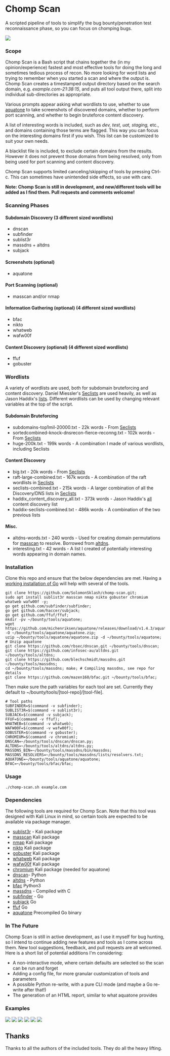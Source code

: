 # Chomp Scan

A scripted pipeline of tools to simplify the bug bounty/penetration test reconnaissance phase, so you can focus on chomping bugs.

![](screenshots/screenshot01.png)

### Scope
Chomp Scan is a Bash script that chains together the (in my opinion/experience) fastest and most effective tools for doing the long and sometimes tedious process of recon. No more looking for word lists and trying to remember when you started a scan and where the output is. Chomp Scan creates a timestamped output directory based on the search domain, e.g. *example.com-21:38:15*, and puts all tool output there, split into individual sub-directories as appropriate.

Various prompts appear asking what wordlists to use, whether to use [aquatone](https://github.com/michenriksen/aquatone) to take screenshots of discovered domains, whether to perform port scanning, and whether to begin bruteforce content discovery.

A list of interesting words is included, such as *dev, test, uat, staging,* etc., and domains containing those terms are flagged. This way you can focus on the interesting domains first if you wish. This list can be customized to suit your own needs.

A blacklist file is included, to exclude certain domains from the results. However it does not prevent those domains from being resolved, only from being used for port scanning and content discovery.

Chomp Scan supports limited canceling/skipping of tools by pressing Ctrl-c. This can sometimes have unintended side effects, so use with care.

**Note: Chomp Scan is still in development, and new/different tools will be added as I find them. Pull requests and comments welcome!**

### Scanning Phases

#### Subdomain Discovery (3 different sized wordlists)
* dnscan
* subfinder
* sublist3r
* massdns + altdns
* subjack

#### Screenshots (optional)
* aquatone

#### Port Scanning (optional)
* masscan and/or nmap

#### Information Gathering (optional) (4 different sized wordlists)
* bfac
* nikto
* whatweb
* wafw00f

#### Content Discovery (optional) (4 different sized wordlists)
* ffuf
* gobuster

### Wordlists

A variety of wordlists are used, both for subdomain bruteforcing and content discovery. Daniel Miessler's [Seclists](https://github.com/danielmiessler/SecLists) are used heavily, as well as Jason Haddix's [lists](https://gist.github.com/jhaddix). Different wordlists can be used by changing relevant variables at the top of the script.

#### Subdomain Bruteforcing
* subdomains-top1mil-20000.txt - 22k words - From [Seclists](https://github.com/danielmiessler/SecLists)
* sortedcombined-knock-dnsrecon-fierce-reconng.txt - 102k words - From [Seclists](https://github.com/danielmiessler/SecLists) 
* huge-200k.txt - 199k words - A combination I made of various wordlists, including Seclists

#### Content Discovery
* big.txt - 20k words - From [Seclists](https://github.com/danielmiessler/SecLists)
* raft-large-combined.txt - 167k words - A combination of the raft wordlists in [Seclists](https://github.com/danielmiessler/SecLists)
* seclists-combined.txt - 215k words - A larger combination of all the Discovery/DNS lists in [Seclists](https://github.com/danielmiessler/SecLists)
* haddix_content_discovery_all.txt - 373k words - Jason Haddix's [all](https://gist.github.com/jhaddix/b80ea67d85c13206125806f0828f4d10/) content discovery list
* haddix-seclists-combined.txt - 486k words - A combination of the two previous lists

#### Misc.
* altdns-words.txt - 240 words - Used for creating domain permutations for [masscan](https://github.com/robertdavidgraham/masscan) to resolve. Borrowed from [altdns](https://github.com/infosec-au/altdns/blob/master/words.txt).
* interesting.txt - 42 words - A list I created of potentially interesting words appearing in domain names.

### Installation
Clone this repo and ensure that the below dependencies are met. Having a [working installation of Go](https://linuxize.com/post/how-to-install-go-on-debian-9/) will help with several of the tools.

```
git clone https://github.com/SolomonSklash/chomp-scan.git;
sudo apt install sublist3r masscan nmap nikto gobuster chromium whatweb wafw00f -y;
go get github.com/subfinder/subfinder;
go get github.com/haccer/subjack;
go get github.com/ffuf/ffuf;
mkdir -pv ~/bounty/tools/aquatone;
wget https://github.com/michenriksen/aquatone/releases/download/v1.4.3/aquatone_linux_amd64_1.4.3.zip -O ~/bounty/tools/aquatone/aquatone.zip;
uzip ~/bounty/tools/aquatone/aquatone.zip -d ~/bounty/tools/aquatone; # Unzip aquatone
git clone https://github.com/rbsec/dnscan.git ~/bounty/tools/dnscan;
git clone https://github.com/infosec-au/altdns.git ~/bounty/tools/altdns; 
git clone https://github.com/blechschmidt/massdns.git ~/bounty/tools/massdns; 
cd ~/bounty/tools/massdns; make; # Compiling massdns, see repo for details
git clone https://github.com/mazen160/bfac.git ~/bounty/tools/bfac;
```

Then make sure the path variables for each tool are set. Currently they default to ~/bounty/tools/[tool-repo]/[tool-file].
```
# Tool paths
SUBFINDER=$(command -v subfinder);
SUBLIST3R=$(command -v sublist3r);
SUBJACK=$(command -v subjack);
FFUF=$(command -v ffuf);
WHATWEB=$(command -v whatweb);
WAFW00F=$(command -v wafw00f);
GOBUSTER=$(command -v gobuster);
CHROMIUM=$(command -v chromium);
DNSCAN=~/bounty/tools/dnscan/dnscan.py;
ALTDNS=~/bounty/tools/altdns/altdns.py;
MASSDNS_BIN=~/bounty/tools/massdns/bin/massdns;
MASSDNS_RESOLVERS=~/bounty/tools/massdns/lists/resolvers.txt;
AQUATONE=~/bounty/tools/aquatone/aquatone;
BFAC=~/bounty/tools/bfac/bfac;
```

### Usage
`./chomp-scan.sh example.com`

### Dependencies

The following tools are required for Chomp Scan. Note that this tool was designed with Kali Linux in mind, so certain tools are expected to be available via package manager.

* [sublist3r](https://github.com/aboul3la/Sublist3r) - Kali package
* [masscan](https://github.com/robertdavidgraham/masscan) Kali package
* [nmap](https://www.nmap.org) Kali package
* [nikto](https://cirt.net/nikto2) Kali package
* [gobuster](https://github.com/OJ/gobuster) Kali package
* [whatweb](https://www.morningstarsecurity.com/research/whatweb) Kali package
* [wafw00f](https://github.com/EnableSecurity/wafw00f) Kali package
* [chromium](https://www.chromium.org/) Kali package (needed for aquatone)
* [dnscan](https://github.com/rbsec/dnscan)- Python
* [altdns](https://github.com/infosec-au/altdns) - Python
* [bfac](https://github.com/mazen160/bfac) Python3
* [massdns](https://github.com/blechschmidt/massdns) - Compiled with C
* [subfinder](https://github.com/subfinder/subfinder) - Go
* [subjack](https://github.com/haccer/subjack) Go
* [ffuf](https://github.com/ffuf/ffuf) Go
* [aquatone](https://github.com/michenriksen/aquatone) Precompiled Go binary

### In The Future

Chomp Scan is still in active development, as I use it myself for bug hunting, so I intend to continue adding new features and tools as I come across them. New tool suggestions, feedback, and pull requests are all welcomed. Here is a short list of potential additions I'm considering:

* A non-interactive mode, where certain defaults are selected so the scan can be run and forget
* Adding a config file, for more granular customization of tools and parameters
* A possible Python re-write, with a pure CLI mode (and maybe a Go re-write after that!)
* The generation of an HTML report, similar to what aquatone provides

### Examples
![](screenshots/screenshot02.png)
![](screenshots/screenshot03.png)
![](screenshots/screenshot04.png)
![](screenshots/screenshot05.png)
![](screenshots/screenshot06.png)
![](screenshots/screenshot07.png)

## Thanks
Thanks to all the authors of the included tools. They do all the heavy lifting.
